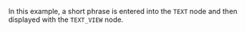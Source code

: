 <!--- Add SEO here --->

In this example, a short phrase is entered into the `TEXT` node and then displayed with the `TEXT_VIEW` node.